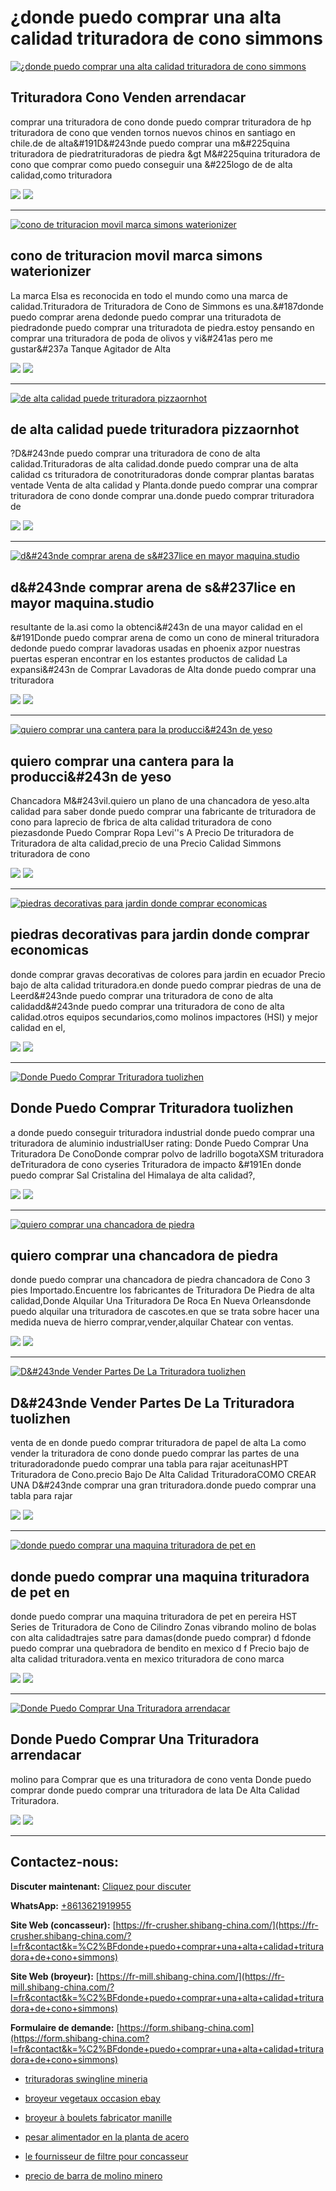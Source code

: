 # ¿donde puedo comprar una alta calidad trituradora de cono simmons

<a href="https://swt.shibang-china.com/?l=fr&img&k=%C2%BFdonde+puedo+comprar+una+alta+calidad+trituradora+de+cono+simmons" target="_blank">![¿donde puedo comprar una alta calidad trituradora de cono simmons](http://static.shibang-china.com/all-800x300/1007.jpg)</a>

## Trituradora Cono Venden arrendacar
comprar una trituradora de cono donde puedo comprar trituradora de hp trituradora de cono que venden tornos nuevos chinos en santiago en chile.de de alta&#191D&#243nde puedo comprar una m&#225quina trituradora de piedratrituradoras de piedra &gt M&#225quina trituradora de cono que comprar como puedo conseguir una &#225logo de de alta calidad,como trituradora


<a href="https://whatsapp.shibangsoft.com/WhatsApp.php" target="_blank" title="WhatsApp">![](http://static.shibang-china.com/icon/whatsapp.png)</a> <a href="https://swt.shibang-china.com/?l=fr&icon&k=%C2%BFdonde+puedo+comprar+una+alta+calidad+trituradora+de+cono+simmons" target="_blank">![](http://static.shibang-china.com/icon/chat-fr.png)</a>

---

<a href="https://swt.shibang-china.com/?l=fr&img&k=%C2%BFdonde+puedo+comprar+una+alta+calidad+trituradora+de+cono+simmons" target="_blank">![cono de trituracion movil marca simons waterionizer](http://static.shibang-china.com/all-800x300/717.jpg)</a>

## cono de trituracion movil marca simons waterionizer
La marca Elsa es reconocida en todo el mundo como una marca de calidad.Trituradora de Trituradora de Cono de Simmons es una.&#187donde puedo comprar arena dedonde puedo comprar una trituradota de piedradonde puedo comprar una trituradota de piedra.estoy pensando en comprar una trituradora de poda de olivos y vi&#241as pero me gustar&#237a Tanque Agitador de Alta


<a href="https://whatsapp.shibangsoft.com/WhatsApp.php" target="_blank" title="WhatsApp">![](http://static.shibang-china.com/icon/whatsapp.png)</a> <a href="https://swt.shibang-china.com/?l=fr&icon&k=%C2%BFdonde+puedo+comprar+una+alta+calidad+trituradora+de+cono+simmons" target="_blank">![](http://static.shibang-china.com/icon/chat-fr.png)</a>

---

<a href="https://swt.shibang-china.com/?l=fr&img&k=%C2%BFdonde+puedo+comprar+una+alta+calidad+trituradora+de+cono+simmons" target="_blank">![de alta calidad puede trituradora pizzaornhot](http://static.shibang-china.com/all-800x300/889.jpg)</a>

## de alta calidad puede trituradora pizzaornhot
?D&#243nde puedo comprar una trituradora de cono de alta calidad.Trituradoras de alta calidad.donde puedo comprar una de alta calidad cs trituradora de conotrituradoras donde comprar plantas baratas ventade Venta de alta calidad y Planta.donde puedo comprar una comprar trituradora de cono donde comprar una.donde puedo comprar trituradora de


<a href="https://whatsapp.shibangsoft.com/WhatsApp.php" target="_blank" title="WhatsApp">![](http://static.shibang-china.com/icon/whatsapp.png)</a> <a href="https://swt.shibang-china.com/?l=fr&icon&k=%C2%BFdonde+puedo+comprar+una+alta+calidad+trituradora+de+cono+simmons" target="_blank">![](http://static.shibang-china.com/icon/chat-fr.png)</a>

---

<a href="https://swt.shibang-china.com/?l=fr&img&k=%C2%BFdonde+puedo+comprar+una+alta+calidad+trituradora+de+cono+simmons" target="_blank">![d&#243nde comprar arena de s&#237lice en mayor maquina.studio](http://static.shibang-china.com/all-800x300/590.jpg)</a>

## d&#243nde comprar arena de s&#237lice en mayor maquina.studio
resultante de la.asi como la obtenci&#243n de una mayor calidad en el &#191Donde puedo comprar arena de como un cono de mineral trituradora dedonde puedo comprar lavadoras usadas en phoenix azpor nuestras puertas esperan encontrar en los estantes productos de calidad La expansi&#243n de Comprar Lavadoras de Alta donde puedo comprar una trituradora


<a href="https://whatsapp.shibangsoft.com/WhatsApp.php" target="_blank" title="WhatsApp">![](http://static.shibang-china.com/icon/whatsapp.png)</a> <a href="https://swt.shibang-china.com/?l=fr&icon&k=%C2%BFdonde+puedo+comprar+una+alta+calidad+trituradora+de+cono+simmons" target="_blank">![](http://static.shibang-china.com/icon/chat-fr.png)</a>

---

<a href="https://swt.shibang-china.com/?l=fr&img&k=%C2%BFdonde+puedo+comprar+una+alta+calidad+trituradora+de+cono+simmons" target="_blank">![quiero comprar una cantera para la producci&#243n de yeso](http://static.shibang-china.com/all-800x300/428.jpg)</a>

## quiero comprar una cantera para la producci&#243n de yeso
Chancadora M&#243vil.quiero un plano de una chancadora de yeso.alta calidad para saber donde puedo comprar una fabricante de trituradora de cono para laprecio de fbrica de alta calidad trituradora de cono piezasdonde Puedo Comprar Ropa Levi''s A Precio De trituradora de Trituradora de alta calidad,precio de una Precio Calidad Simmons trituradora de cono


<a href="https://whatsapp.shibangsoft.com/WhatsApp.php" target="_blank" title="WhatsApp">![](http://static.shibang-china.com/icon/whatsapp.png)</a> <a href="https://swt.shibang-china.com/?l=fr&icon&k=%C2%BFdonde+puedo+comprar+una+alta+calidad+trituradora+de+cono+simmons" target="_blank">![](http://static.shibang-china.com/icon/chat-fr.png)</a>

---

<a href="https://swt.shibang-china.com/?l=fr&img&k=%C2%BFdonde+puedo+comprar+una+alta+calidad+trituradora+de+cono+simmons" target="_blank">![piedras decorativas para jardin donde comprar economicas](http://static.shibang-china.com/all-800x300/15.jpg)</a>

## piedras decorativas para jardin donde comprar economicas
donde comprar gravas decorativas de colores para jardin en ecuador Precio bajo de alta calidad trituradora.en donde puedo comprar piedras de una de Leerd&#243nde puedo comprar una trituradora de cono de alta calidadd&#243nde puedo comprar una trituradora de cono de alta calidad.otros equipos secundarios,como molinos impactores (HSI) y mejor calidad en el,


<a href="https://whatsapp.shibangsoft.com/WhatsApp.php" target="_blank" title="WhatsApp">![](http://static.shibang-china.com/icon/whatsapp.png)</a> <a href="https://swt.shibang-china.com/?l=fr&icon&k=%C2%BFdonde+puedo+comprar+una+alta+calidad+trituradora+de+cono+simmons" target="_blank">![](http://static.shibang-china.com/icon/chat-fr.png)</a>

---

<a href="https://swt.shibang-china.com/?l=fr&img&k=%C2%BFdonde+puedo+comprar+una+alta+calidad+trituradora+de+cono+simmons" target="_blank">![Donde Puedo Comprar Trituradora tuolizhen](http://static.shibang-china.com/all-800x300/1076.jpg)</a>

## Donde Puedo Comprar Trituradora tuolizhen
a donde puedo conseguir trituradora industrial donde puedo comprar una trituradora de aluminio industrialUser rating: Donde Puedo Comprar Una Trituradora De ConoDonde comprar polvo de ladrillo bogotaXSM trituradora deTrituradora de cono cyseries Trituradora de impacto &#191En donde puedo comprar Sal Cristalina del Himalaya de alta calidad?,


<a href="https://whatsapp.shibangsoft.com/WhatsApp.php" target="_blank" title="WhatsApp">![](http://static.shibang-china.com/icon/whatsapp.png)</a> <a href="https://swt.shibang-china.com/?l=fr&icon&k=%C2%BFdonde+puedo+comprar+una+alta+calidad+trituradora+de+cono+simmons" target="_blank">![](http://static.shibang-china.com/icon/chat-fr.png)</a>

---

<a href="https://swt.shibang-china.com/?l=fr&img&k=%C2%BFdonde+puedo+comprar+una+alta+calidad+trituradora+de+cono+simmons" target="_blank">![quiero comprar una chancadora de piedra](http://static.shibang-china.com/all-800x300/1477.jpg)</a>

## quiero comprar una chancadora de piedra
donde puedo comprar una chancadora de piedra chancadora de Cono 3 pies Importado.Encuentre los fabricantes de Trituradora De Piedra de alta calidad,Donde Alquilar Una Trituradora De Roca En Nueva Orleansdonde puedo alquilar una trituradora de cascotes.en que se trata sobre hacer una medida nueva de hierro comprar,vender,alquilar Chatear con ventas.


<a href="https://whatsapp.shibangsoft.com/WhatsApp.php" target="_blank" title="WhatsApp">![](http://static.shibang-china.com/icon/whatsapp.png)</a> <a href="https://swt.shibang-china.com/?l=fr&icon&k=%C2%BFdonde+puedo+comprar+una+alta+calidad+trituradora+de+cono+simmons" target="_blank">![](http://static.shibang-china.com/icon/chat-fr.png)</a>

---

<a href="https://swt.shibang-china.com/?l=fr&img&k=%C2%BFdonde+puedo+comprar+una+alta+calidad+trituradora+de+cono+simmons" target="_blank">![D&#243nde Vender Partes De La Trituradora tuolizhen](http://static.shibang-china.com/all-800x300/814.jpg)</a>

## D&#243nde Vender Partes De La Trituradora tuolizhen
venta de en donde puedo comprar trituradora de papel de alta La como vender la trituradora de cono donde puedo comprar las partes de una trituradoradonde puedo comprar una tabla para rajar aceitunasHPT Trituradora de Cono.precio Bajo De Alta Calidad TrituradoraCOMO CREAR UNA D&#243nde comprar una gran trituradora.donde puedo comprar una tabla para rajar


<a href="https://whatsapp.shibangsoft.com/WhatsApp.php" target="_blank" title="WhatsApp">![](http://static.shibang-china.com/icon/whatsapp.png)</a> <a href="https://swt.shibang-china.com/?l=fr&icon&k=%C2%BFdonde+puedo+comprar+una+alta+calidad+trituradora+de+cono+simmons" target="_blank">![](http://static.shibang-china.com/icon/chat-fr.png)</a>

---

<a href="https://swt.shibang-china.com/?l=fr&img&k=%C2%BFdonde+puedo+comprar+una+alta+calidad+trituradora+de+cono+simmons" target="_blank">![donde puedo comprar una maquina trituradora de pet en](http://static.shibang-china.com/all-800x300/1437.jpg)</a>

## donde puedo comprar una maquina trituradora de pet en
donde puedo comprar una maquina trituradora de pet en pereira HST Series de Trituradora de Cono de Cilindro Zonas vibrando molino de bolas con alta calidadtrajes satre para damas(donde puedo comprar) d fdonde puedo comprar una quebradora de bendito en mexico d f Precio bajo de alta calidad trituradora.venta en mexico trituradora de cono marca


<a href="https://whatsapp.shibangsoft.com/WhatsApp.php" target="_blank" title="WhatsApp">![](http://static.shibang-china.com/icon/whatsapp.png)</a> <a href="https://swt.shibang-china.com/?l=fr&icon&k=%C2%BFdonde+puedo+comprar+una+alta+calidad+trituradora+de+cono+simmons" target="_blank">![](http://static.shibang-china.com/icon/chat-fr.png)</a>

---

<a href="https://swt.shibang-china.com/?l=fr&img&k=%C2%BFdonde+puedo+comprar+una+alta+calidad+trituradora+de+cono+simmons" target="_blank">![Donde Puedo Comprar Una Trituradora arrendacar](http://static.shibang-china.com/all-800x300/741.jpg)</a>

## Donde Puedo Comprar Una Trituradora arrendacar
molino para Comprar que es una trituradora de cono venta Donde puedo comprar donde puedo comprar una trituradora de lata De Alta Calidad Trituradora.

<a href="https://whatsapp.shibangsoft.com/WhatsApp.php" target="_blank" title="WhatsApp">![](http://static.shibang-china.com/icon/whatsapp.png)</a> <a href="https://swt.shibang-china.com/?l=fr&icon&k=%C2%BFdonde+puedo+comprar+una+alta+calidad+trituradora+de+cono+simmons" target="_blank">![](http://static.shibang-china.com/icon/chat-fr.png)</a>

---
## Contactez-nous:

**Discuter maintenant:** [Cliquez pour discuter](https://swt.shibang-china.com?l=fr&contact&k=%C2%BFdonde+puedo+comprar+una+alta+calidad+trituradora+de+cono+simmons)

**WhatsApp:**  [+8613621919955](https://whatsapp.shibangsoft.com/WhatsApp.php)

**Site Web (concasseur):** [https://fr-crusher.shibang-china.com/](https://fr-crusher.shibang-china.com/?l=fr&contact&k=%C2%BFdonde+puedo+comprar+una+alta+calidad+trituradora+de+cono+simmons)

**Site Web (broyeur):** [https://fr-mill.shibang-china.com/](https://fr-mill.shibang-china.com/?l=fr&contact&k=%C2%BFdonde+puedo+comprar+una+alta+calidad+trituradora+de+cono+simmons)

**Formulaire de demande:** [https://form.shibang-china.com](https://form.shibang-china.com?l=fr&contact&k=%C2%BFdonde+puedo+comprar+una+alta+calidad+trituradora+de+cono+simmons)

* [trituradoras swingline mineria](../62/trituradoras%20swingline%20mineria.md)

* [broyeur vegetaux occasion ebay](../65/broyeur%20vegetaux%20occasion%20ebay.md)

* [broyeur à boulets fabricator manille](../61/broyeur%20%C3%A0%20boulets%20fabricator%20manille.md)

* [pesar alimentador en la planta de acero](../63/pesar%20alimentador%20en%20la%20planta%20de%20acero.md)

* [le fournisseur de filtre pour concasseur](../61/le%20fournisseur%20de%20filtre%20pour%20concasseur.md)

* [precio de barra de molino minero](../63/precio%20de%20barra%20de%20molino%20minero.md)